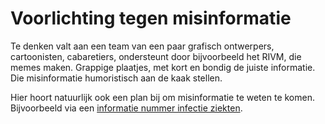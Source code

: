 # Voorlichting tegen misinformatie

Te denken valt aan een team van een paar grafisch ontwerpers, cartoonisten, cabaretiers, ondersteunt door bijvoorbeeld het RIVM, die memes maken. Grappige plaatjes, met kort en bondig de juiste informatie. Die misinformatie humoristisch aan de kaak stellen.

Hier hoort natuurlijk ook een plan bij om misinformatie te weten te komen. Bijvoorbeeld via een [informatie nummer infectie ziekten](informatie-nummer-infectie-ziekten.md).